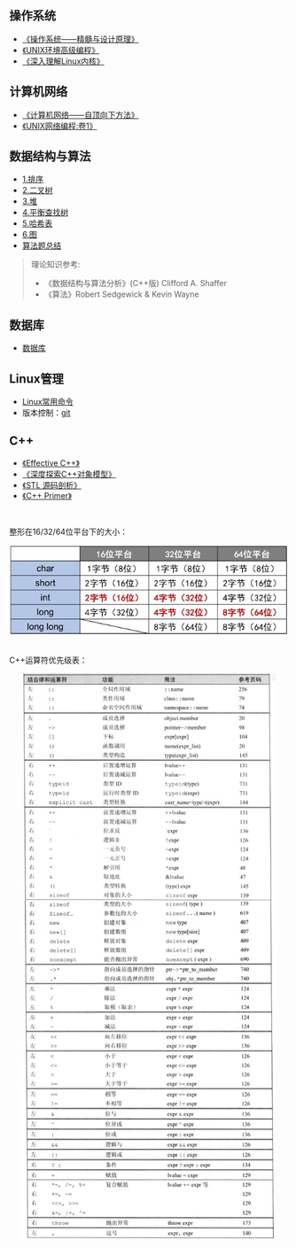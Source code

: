 ## 操作系统

* [《操作系统——精髓与设计原理》](操作系统/操作系统.md)
* [《UNIX环境高级编程》](操作系统/UNIX环境高级编程.md)
* [《深入理解Linux内核》](操作系统/深入理解Linux内核/book.md)

## 计算机网络

* [《计算机网络——自顶向下方法》](计算机网络/计算机网络.md)
* [《UNIX网络编程:卷1》](计算机网络/UNIX网络编程卷1.md)

## 数据结构与算法

* [1.排序](数据结构与算法/排序.md)
* [2.二叉树](数据结构与算法/二叉树.md)
* [3.堆](数据结构与算法/堆.md)
* [4.平衡查找树](数据结构与算法/平衡查找树.md)
* [5.哈希表](数据结构与算法/哈希表.md)
* [6.图](数据结构与算法/图.md)
* [算法题总结](数据结构与算法/算法题总结.md)

> 理论知识参考:
> * 《数据结构与算法分析》(C++版) Clifford A. Shaffer
> * 《算法》Robert Sedgewick & Kevin Wayne

## 数据库

* [数据库](数据库/数据库.md)

## Linux管理

* [Linux常用命令](Linux/Linux常用命令.md)
* 版本控制：[git](Linux/git.md)

## C++

* [《Effective C++》](C++/EffectiveC++.md)
* [《深度探索C++对象模型》](C++/C++对象模型.md)
* [《STL 源码剖析》](C++/STL源码剖析.md)
* [《C++ Primer》](C++/C++Primer.md)

<br>

整形在16/32/64位平台下的大小：

<div align="center"> <img src="/pic/c++-table-1.png"/> </div>

<br>

C++运算符优先级表：

<div align="center"> <img src="/pic/c++-operator.png"/> </div>

